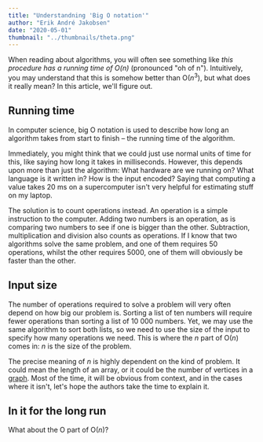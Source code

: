 ```yaml
---
title: "Understandning 'Big O notation'"
author: "Erik André Jakobsen"
date: "2020-05-01"
thumbnail: "../thumbnails/theta.png"
---
```


When reading about algorithms, you will often see something like _this procedure has a running time of $\mathrm{O}(n)$_ (pronounced "oh of n"). Intuitively, you may understand that this is somehow better than $\mathrm{O}(n^3)$, but what does it really mean? In this article, we'll figure out.

## Running time

In computer science, big O notation is used to describe how long an algorithm takes from start to finish – the running time of the algorithm.

Immediately, you might think that we could just use normal units of time for this, like saying how long it takes in milliseconds. However, this depends upon more than just the algorithm: What hardware are we running on? What language is it written in? How is the input encoded? Saying that computing a value takes 20&nbsp;ms on a supercomputer isn't very helpful for estimating stuff on my laptop.

The solution is to count operations instead. An operation is a simple instruction to the computer. Adding two numbers is an operation, as is comparing two numbers to see if one is bigger than the other. Subtraction, multiplication and division also counts as operations. If I know that two algorithms solve the same problem, and one of them requires 50 operations, whilst the other requires 5000, one of them will obviously be faster than the other.

## Input size

The number of operations required to solve a problem will very often depend on how big our problem is. Sorting a list of ten numbers will require fewer operations than sorting a list of 10&nbsp;000 numbers. Yet, we may use the same algorithm to sort both lists, so we need to use the size of the input to specify how many operations we need. This is where the $n$ part of $\mathrm{O}(n)$ comes in: $n$ is the size of the problem.

The precise meaning of $n$ is highly dependent on the kind of problem. It could mean the length of an array, or it could be the number of vertices in a [graph](<https://en.wikipedia.org/wiki/Graph_(discrete_mathematics)>). Most of the time, it will be obvious from context, and in the cases where it isn't, let's hope the authors take the time to explain it.

## In it for the long run

What about the $\mathrm{O}$ part of $\mathrm{O}(n)$?
